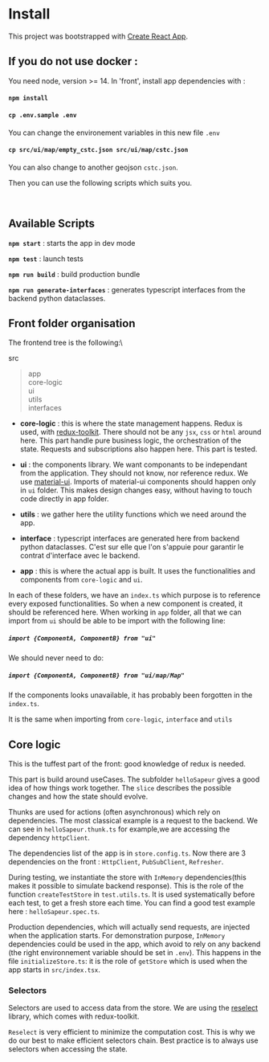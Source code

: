# Install

This project was bootstrapped with [Create React App](https://github.com/facebook/create-react-app).

## If you do not use docker :

You need node, version >= 14.
In 'front', install app dependencies with :

#### `npm install`
#### `cp .env.sample .env`
You can change the environement variables in this new file `.env`
#### `cp src/ui/map/empty_cstc.json src/ui/map/cstc.json`
You can also change to another geojson `cstc.json`.

Then you can use the following scripts which suits you.

<br/>

## Available Scripts

**`npm start`** : starts the app in dev mode

**`npm test`** : launch tests

**`npm run build`** : build production bundle

**`npm run generate-interfaces`** : generates typescript interfaces from the backend python dataclasses.

## Front folder organisation

The frontend tree is the following:\

src

> app\
> core-logic\
> ui\
> utils\
> interfaces

- **core-logic** : this is where the state management happens. Redux is used, with [redux-toolkit](https://redux-toolkit.js.org/). There should not be any `jsx`, `css` or `html` around here. This part handle pure business logic, the orchestration of the state. Requests and subscriptions also happen here. This part is tested.

- **ui** : the components library. We want componants to be independant from the application. They should not know, nor reference redux. We use [material-ui](https://material-ui.com/). Imports of material-ui components should happen only in `ui` folder. This makes design changes easy, without having to touch code directly in app folder.

- **utils** : we gather here the utility functions which we need around the app.

- **interface** : typescript interfaces are generated here from backend python dataclasses. C'est sur elle que l'on s'appuie pour garantir le contrat d'interface avec le backend.

- **app** : this is where the actual app is built. It uses the functionalities and components from `core-logic` and `ui`.

In each of these folders, we have an `index.ts` which purpose is to reference every exposed functionalities. So when a new component is created, it should be referenced here. When working in `app` folder, all that we can import from `ui` should be able to be import with the following line:

##### `import {ComponentA, ComponentB} from "ui"`

We should never need to do:
##### `import {ComponentA, ComponentB} from "ui/map/Map"`

If the components looks unavailable, it has probably been forgotten in the `index.ts`.

It is the same when importing from `core-logic`, `interface` and `utils`

## Core logic

This is the tuffest part of the front: good knowledge of redux is needed.

This part is build around useCases. The subfolder `helloSapeur` gives a good idea of how things work together. The `slice` describes the possible changes and how the state should evolve.

Thunks are used for actions (often asynchronous) which rely on dependencies. The most classical example is a request to the backend. We can see in `helloSapeur.thunk.ts` for example,we are accessing the dependency `httpClient`.

The dependencies list of the app is in `store.config.ts`. Now there are 3 dependencies on the front : `HttpClient`, `PubSubClient`, `Refresher`.

During testing, we instantiate the store with `InMemory` dependencies(this makes it possible to simulate backend response). This is the role of the function `createTestStore` in `test.utils.ts`. It is used systematically before each test, to get a fresh store each time. You can find a good test example here : `helloSapeur.spec.ts`.

Production dependencies, which will actually send requests, are injected when the application starts. For demonstration purpose, `InMemory` dependencies could be used in the app, which avoid to rely on any backend (the right environnement variable should be set in `.env`). This happens in the file `initializeStore.ts`: it is the role of `getStore` which is used when the app starts in `src/index.tsx`.

### Selectors

Selectors are used to access data from the store. We are using the [reselect](https://github.com/reduxjs/reselect) library, which comes with redux-toolkit.

`Reselect` is very efficient to minimize the computation cost. This is why we do our best to make efficient selectors chain. Best practice is to always use selectors when accessing the state.
